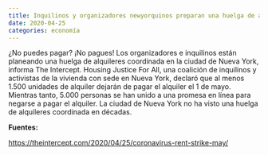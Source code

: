 ```yaml
---
title: Inquilinos y organizadores newyorquinos preparan una huelga de alquileres
date: 2020-04-25
categories: economía
---
```


¿No puedes pagar? ¡No pagues! Los organizadores e inquilinos están planeando una huelga de alquileres coordinada en la ciudad de Nueva York, informa The Intercept. Housing Justice For All, una coalición de inquilinos y activistas de la vivienda con sede en Nueva York, declaró que al menos 1.500 unidades de alquiler dejarán de pagar el alquiler el 1 de mayo. Mientras tanto, 5.000 personas se han unido a una promesa en línea para negarse a pagar el alquiler. La ciudad de Nueva York no ha visto una huelga de alquileres coordinada en décadas.

<!-- more -->

**Fuentes:**

https://theintercept.com/2020/04/25/coronavirus-rent-strike-may/
